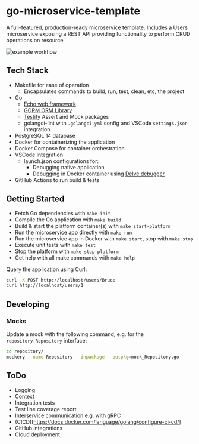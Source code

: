 # go-microservice-template

A full-featured, production-ready microservice template.  Includes a Users microservice exposing a REST API providing functionality to perform CRUD operations on resource.

![example workflow](https://github.com/bruc3mackenzi3/microservice-demo/actions/workflows/go.yml/badge.svg)

## Tech Stack
* Makefile for ease of operation
  * Encapsulates commands to build, run, test, clean, etc, the project
* Go
  * [Echo web framework](https://github.com/labstack/echo)
  * [GORM ORM Library](https://github.com/go-gorm/gorm)
  * [Testify](https://github.com/stretchr/testify) Assert and Mock packages
  * golangci-lint with `.golangci.yml` config and VSCode `settings.json` integration
* PostgreSQL 14 database
* Docker for containerizing the application
* Docker Compose for container orchestration
* VSCode Integration
  * launch.json configurations for:
    * Debugging native application
    * Debugging in Docker container using [Delve debugger](https://github.com/go-delve/delve)
* GitHub Actions to run build & tests

## Getting Started
* Fetch Go dependencies with `make init`
* Compile the Go application with `make build`
* Build & start the platform container(s) with `make start-platform`
* Run the microservice app directly with `make run`
* Run the microservice app in Docker with `make start`, stop with `make stop`
* Execute unit tests with `make test`
* Stop the platform with `make stop-platform`
* Get help with all make commands with `make help`

Query the application using Curl:
```bash
curl -X POST http://localhost/users/Bruce
curl http://localhost/users/1
```

## Developing
### Mocks
Update a mock with the following command, e.g. for the `repository.Repository` interface:
```bash
cd repository/
mockery --name Repository --inpackage --outpkg=mock_Repository.go
```

## ToDo
* Logging
* Context
* Integration tests
* Test line coverage report
* Interservice communication e.g. with gRPC
* (CICD)[https://docs.docker.com/language/golang/configure-ci-cd/]
* GitHub integrations
* Cloud deployment
